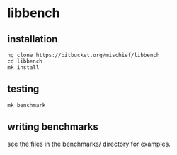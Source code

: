 # libbench

## installation

```
hg clone https://bitbucket.org/mischief/libbench
cd libbench
mk install
```

## testing

```
mk benchmark
```

## writing benchmarks

see the files in the benchmarks/ directory for examples.
